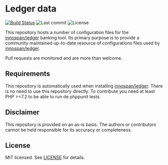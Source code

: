 Ledger data
=========
[![Build Status](https://img.shields.io/travis/innospan/ledger-data.svg)](https://travis-ci.org/innospan/ledger-data)
![Last commit](https://img.shields.io/github/last-commit/innospan/ledger-data.svg)
![License](https://img.shields.io/github/license/innospan/ledger-data.svg)

This repository hosts a number of configuration files for the [innospan/ledger](https://github.com/innospan/ledger) banking tool. Its primary purpose is to provide a community maintained up-to-date resource of configurations files used by  [innospan/ledger](https://github.com/innospan/ledger).

Pull requests are monitored and are more than welcome.

## Requirements

This repository is automatically used when installing [innospan/ledger](https://github.com/innospan/ledger). There is no need to use this repository directly. To contribute you need at least PHP >=7.2 to be able to run de phppunit tests.

## Disclaimer

This repository is provided on an as-is basis. The authors or contributors cannot be held responsible for its accuracy or completeness. 

## License

MIT licensed. See [LICENSE](LICENSE) for details.
